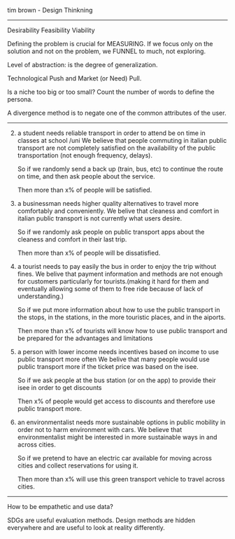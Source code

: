 tim brown - Design Thinkning

---

Desirability
Feasibility
Viability

Defining the problem is crucial for MEASURING.
If we focus only on the solution and not on the problem, we FUNNEL to much, not exploring.

Level of abstraction:  is the degree of generalization.

Technological Push and Market (or Need) Pull.

Is a niche too big or too small? Count the number of words to define the persona.

A divergence method is to negate one of the common attributes of the user.

---

2. a student needs reliable transport in order to attend be on time in classes at school /uni
	We believe that people commuting in italian public transport are not completely satisfied on the availability of the public transportation (not enough frequency, delays).
	
	So if we randomly send a back up (train, bus, etc) to continue the route on time, and then ask people about the service.
	
	Then more than x% of people will be satisfied.

4. a businessman needs higher quality alternatives to travel more comfortably and conveniently.
	We belive that cleaness and comfort in italian public transport is not currently what users desire.
	
	So if we randomly ask people on public transport apps about the cleaness and comfort in their last trip.
	
	Then more than x% of people will be dissatisfied.


1. a tourist needs to pay easily the bus in order to enjoy the trip without fines.
	We belive that payment information and methods are not enough for customers particularly for tourists.(making it hard for them and eventually allowing some of them to free ride because of lack of understanding.) 
	
	So if we put more information about how to use the public transport in the stops, in the stations, in the more touristic places, and in the aiports.
	
	Then more than x% of tourists will know how to use public transport and be prepared for the advantages and limitations

5. a person with lower income needs incentives based on income to use public transport more often
	We belive that many people would use public transport more if the ticket price was based on the isee.
	
	So if we ask people at the bus station (or on the app) to provide their isee in order to get discounts
	
	Then x% of people would get access to discounts and therefore use public transport more.


7. an environmentalist needs more sustainable options in public mobility in order not to harm environment with cars.
	We believe that environmentalist might be interested in more sustainable ways in and across cities.
	
	So if we pretend to have an electric car available for moving across cities and collect reservations for using it.
	
	Then more than x% will use this green transport vehicle to travel across cities.

---

How to be empathetic and use data?

SDGs are useful evaluation methods.
Design methods are hidden everywhere and are useful to look at reality differently.


